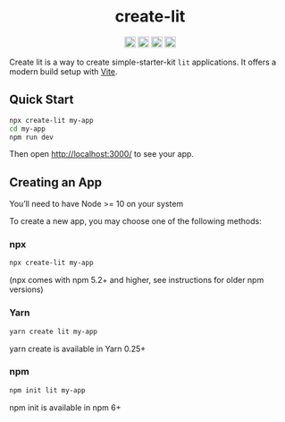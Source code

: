 <h1 align="center">create-lit</h1>

<p align="center">
	<a href="https://npmcharts.com/compare/create-lit?minimal=true"><img alt="Downloads per month" src="https://img.shields.io/npm/dm/create-lit.svg" height="20"/></a>
	<a href="https://www.npmjs.com/package/create-lit"><img alt="NPM Version" src="https://img.shields.io/npm/v/create-lit.svg" height="20"/></a>
	<a href="https://github.com/litelement-dev/create-lit/graphs/contributors"><img alt="Contributors" src="https://img.shields.io/github/contributors/litelement-dev/create-lit.svg" height="20"/></a>
	<a href="https://github.com/litelement-dev/create-lit/blob/master/CONTRIBUTING.md"><img alt="Contributors" src="https://img.shields.io/badge/PRs-welcome-green.svg" height="20"/></a>
</p>

Create lit is a way to create simple-starter-kit `lit` applications. It offers a modern build setup with [Vite](https://vitejs.dev).

## Quick Start

```bash
npx create-lit my-app
cd my-app
npm run dev
```

Then open [http://localhost:3000/](http://localhost:3000/) to see your app.

<!-- When you’re ready to deploy to production, use a `production-template` :

```bash
npx create-lit my-app --template production-template
cd my-app
npm run dev
```
-->

## Creating an App
You’ll need to have Node >= 10 on your system

To create a new app, you may choose one of the following methods:
### npx

```bash
npx create-lit my-app
```
(npx comes with npm 5.2+ and higher, see instructions for older npm versions)

### Yarn
```bash
yarn create lit my-app
```
yarn create is available in Yarn 0.25+

### npm
```bash
npm init lit my-app
```
npm init <initializer> is available in npm 6+
